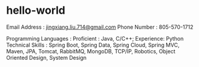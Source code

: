 # hello-world

Email Address : jingxiang.liu.714@gmail.com
Phone Number : 805-570-1712

Programming Languages : Proficient : Java, C/C++; Experience: Python
Technical Skills : Spring Boot, Spring Data, Spring Cloud, Spring MVC, Maven, JPA, Tomcat, RabbitMQ, MongoDB, TCP/IP, Robotics, Object Oriented Design, System Design
